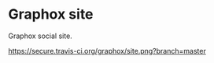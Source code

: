 Graphox site
===

Graphox social site.

https://secure.travis-ci.org/graphox/site.png?branch=master
